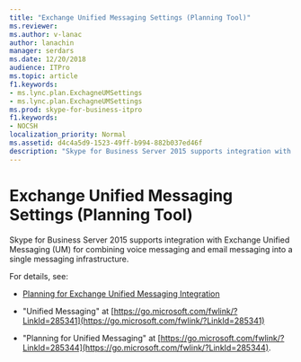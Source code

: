 ```yaml
---
title: "Exchange Unified Messaging Settings (Planning Tool)"
ms.reviewer: 
ms.author: v-lanac
author: lanachin
manager: serdars
ms.date: 12/20/2018
audience: ITPro
ms.topic: article
f1.keywords:
- ms.lync.plan.ExchagneUMSettings
- ms.lync.plan.ExchagneUMSettings
ms.prod: skype-for-business-itpro
f1.keywords:
- NOCSH
localization_priority: Normal
ms.assetid: d4c4a5d9-1523-49ff-b994-882b037ed46f
description: "Skype for Business Server 2015 supports integration with Exchange Unified Messaging (UM) for combining voice messaging and email messaging into a single messaging infrastructure."
---
```


# Exchange Unified Messaging Settings (Planning Tool)

Skype for Business Server 2015 supports integration with Exchange Unified Messaging (UM) for combining voice messaging and email messaging into a single messaging infrastructure.

For details, see:

- [Planning for Exchange Unified Messaging Integration](https://technet.microsoft.com/library/e7c63a71-2d99-4aa9-b649-36c1a431bdf1.aspx)

- "Unified Messaging" at [https://go.microsoft.com/fwlink/?LinkId=285341](https://go.microsoft.com/fwlink/?LinkId=285341)

- "Planning for Unified Messaging" at [https://go.microsoft.com/fwlink/?LinkId=285344](https://go.microsoft.com/fwlink/?LinkId=285344).


